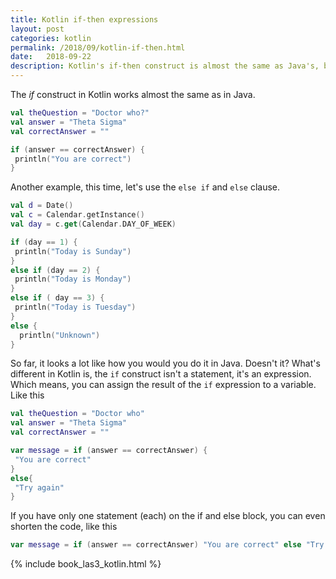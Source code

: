 ```yaml
---
title: Kotlin if-then expressions
layout: post
categories: kotlin
permalink: /2018/09/kotlin-if-then.html
date:   2018-09-22 
description: Kotlin's if-then construct is almost the same as Java's, but in Kotlin, if-then is an expression, not a statement
---
```



The _if_ construct in Kotlin works almost the same as in Java.

```kotlin
val theQuestion = "Doctor who?"
val answer = "Theta Sigma"
val correctAnswer = ""

if (answer == correctAnswer) {
 println("You are correct")
}
```

Another example, this time, let's use the `else if` and `else` clause.

```kotlin
val d = Date()
val c = Calendar.getInstance()
val day = c.get(Calendar.DAY_OF_WEEK)

if (day == 1) {
 println("Today is Sunday")
}
else if (day == 2) {
 println("Today is Monday")
}
else if ( day == 3) {
 println("Today is Tuesday")
}
else {
  println("Unknown")
}
```

So far, it looks a lot like how you would you do it in Java. Doesn't it? What's different in Kotlin is, the `if` construct isn't a statement, it's an expression. Which means, you can assign the result of the `if` expression to a variable. Like this

```kotlin
val theQuestion = "Doctor who"
val answer = "Theta Sigma"
val correctAnswer = ""

var message = if (answer == correctAnswer) {
 "You are correct"
}
else{
 "Try again"
}
```

If you have only one statement (each) on the if and else block, you can even shorten the code, like this

```kotlin
var message = if (answer == correctAnswer) "You are correct" else "Try again"
```

{% include book_las3_kotlin.html %}